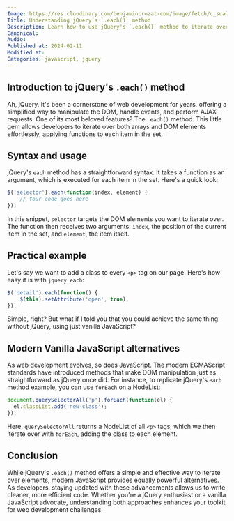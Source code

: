 ```yaml
---
Image: https://res.cloudinary.com/benjamincrozat-com/image/fetch/c_scale,f_webp,q_auto,w_1200/https://github.com/benjamincrozat/content/assets/3613731/71b3175d-790d-4206-988c-c80a7c79ed8b
Title: Understanding jQuery's `.each()` method
Description: Learn how to use jQuery's `.each()` method to iterate over DOM elements and arrays, and discover a modern vanilla JavaScript alternative.
Canonical: 
Audio:
Published at: 2024-02-11
Modified at:
Categories: javascript, jquery
---
```


## Introduction to jQuery's `.each()` method

Ah, jQuery. It's been a cornerstone of web development for years, offering a simplified way to manipulate the DOM, handle events, and perform AJAX requests. One of its most beloved features? The `.each()` method. This little gem allows developers to iterate over both arrays and DOM elements effortlessly, applying functions to each item in the set.

## Syntax and usage

jQuery's `each` method has a straightforward syntax. It takes a function as an argument, which is executed for each item in the set. Here's a quick look:

```js
$('selector').each(function(index, element) {
    // Your code goes here
});
```

In this snippet, `selector` targets the DOM elements you want to iterate over. The function then receives two arguments: `index`, the position of the current item in the set, and `element`, the item itself.

## Practical example

Let's say we want to add a class to every `<p>` tag on our page. Here's how easy it is with `jquery each`:

```js
$('detail').each(function() {
    $(this).setAttribute('open', true);
});
```

Simple, right? But what if I told you that you could achieve the same thing without jQuery, using just vanilla JavaScript?

## Modern Vanilla JavaScript alternatives

As web development evolves, so does JavaScript. The modern ECMAScript standards have introduced methods that make DOM manipulation just as straightforward as jQuery once did. For instance, to replicate jQuery's `each` method example, you can use `forEach` on a NodeList:

```js
document.querySelectorAll('p').forEach(function(el) {
  el.classList.add('new-class');
});
```

Here, `querySelectorAll` returns a NodeList of all `<p>` tags, which we then iterate over with `forEach`, adding the class to each element.

## Conclusion

While jQuery's `.each()` method offers a simple and effective way to iterate over elements, modern JavaScript provides equally powerful alternatives. As developers, staying updated with these advancements allows us to write cleaner, more efficient code. Whether you're a jQuery enthusiast or a vanilla JavaScript advocate, understanding both approaches enhances your toolkit for web development challenges.

